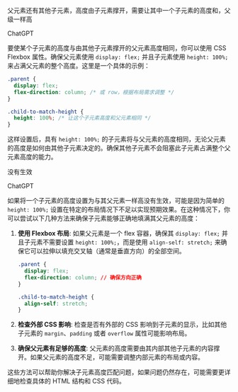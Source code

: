 父元素还有其他子元素，高度由子元素撑开，需要让其中一个子元素的高度和，父级一样高

ChatGPT

要使某个子元素的高度与由其他子元素撑开的父元素高度相同，你可以使用 CSS Flexbox 属性。确保父元素使用 `display: flex;` 并且子元素使用 `height: 100%;` 来占满父元素的整个高度。这里是一个具体的示例：

```css
.parent {
  display: flex;
  flex-direction: column; /* 或 row，根据布局需求调整 */
}

.child-to-match-height {
  height: 100%; /* 让这个子元素高度和父元素相同 */
}
```

这样设置后，具有 `height: 100%;` 的子元素将与父元素的高度相同，无论父元素的高度是如何由其他子元素决定的。确保其他子元素不会阻塞此子元素占满整个父元素高度的能力。

没有生效

ChatGPT

如果将一个子元素的高度设置为与其父元素一样高没有生效，可能是因为简单的 `height: 100%;` 设置在特定的布局情况下不足以实现预期效果。在这种情况下，你可以尝试以下几种方法来确保子元素能够正确地填满其父元素的高度：

1. **使用 Flexbox 布局**: 如果父元素是一个 flex 容器，确保其 `display: flex;` 并且子元素不需要设置 `height: 100%;`，而是使用 `align-self: stretch;` 来确保它可以拉伸以填充交叉轴（通常是垂直方向）的全部空间。

   ```css
   .parent {
     display: flex;
     flex-direction: column; // 确保方向正确
   }

   .child-to-match-height {
     align-self: stretch;
   }
   ```

2. **检查外部 CSS 影响**: 检查是否有外部的 CSS 影响到子元素的显示，比如其他子元素的 `margin`、`padding` 或者 `overflow` 属性可能影响布局。

3. **确保父元素有足够的高度**: 父元素的高度需要由其内部其他子元素的内容撑开。如果父元素的高度不足，可能需要调整内部元素的布局或内容。

这些方法可以帮助你解决子元素高度匹配问题，如果问题仍然存在，可能需要更详细地检查具体的 HTML 结构和 CSS 代码。
